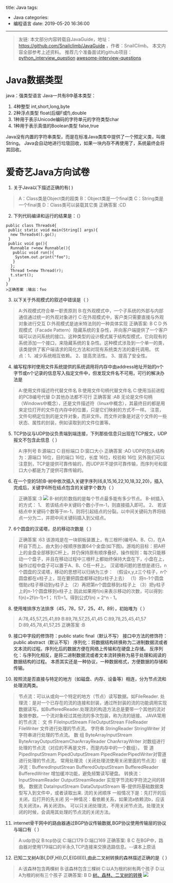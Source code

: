 title: Java
tags:
  - Java
categories:
  - 编程语言
date: 2019-05-20 16:36:00
---
>友链:
本文部分内容转载自JavaGuide，地址：https://github.com/Snailclimb/JavaGuide ，作者：SnailClimb。
本文内容全部参考上述资料。
推荐几个准备面试的github项目：
[python_interview_question](https://github.com/kenwoodjw/python_interview_question#30python%E4%BB%A3%E7%A0%81%E5%AE%9E%E7%8E%B0%E5%88%A0%E9%99%A4%E4%B8%80%E4%B8%AAlist%E9%87%8C%E9%9D%A2%E7%9A%84%E9%87%8D%E5%A4%8D%E5%85%83%E7%B4%A0)
[awesome-interview-questions](https://github.com/MaximAbramchuck/awesome-interview-questions)
<!--more-->

# Java数据类型
java：强类型语言
Java一共有8中基本类型：
1. 4种整型
	int,short,long,byte
2. 2种浮点类型
	float(后缀F或f),double
3. 1种用于表示Unicode编码的字符单元的字符类型char
4. 1种用于表示真值的Boolean类型
	false,true

Java没有内置的字符串类型，而是在标准Java类库中提供了一个预定义类，叫做String。
Java会自动地进行垃圾回收，如果一块内存不再使用了，系统最终会将其回收。

# 爱奇艺Java方向试卷
1. 关于Java以下描述正确的有(      )
>A：Class类是Object类的超类
B：Object类是一个final类
C：String类是一个final类
D：Class类可以装载其它类
正确答案 :CD

2. 下列代码编译和运行的结果是：（） 
```                                            
public class Threads4{
 public static void main(String[] args){
  new Threads4().go();
 }
 public void go(){
  Runnable r=new Runnable(){
   public void run(){
    System.out.print("foo");
   }
  };
  Thread t=new Thread(r);
  t.start();
 }
} 
>正确答案 :输出：foo     
```
       

3. 以下关于外观模式的叙述中错误是（      ）
>A:外观模式符合单一职责原则
B:在外观模式中，一个子系统的外部与内部通信通过统一的外观对象进行
C:在外观模式中，客户类只需要直接与外观对象进行交互
D:外观模式是迪米特法则的一种具体实现
正确答案: B C D 
>外观模式（Facade Pattern）隐藏系统的复杂性，并向客户端提供了一个客户端可以访问系统的接口。这种类型的设计模式属于结构型模式，它向现有的系统添加一个接口，来隐藏系统的复杂性。这种模式涉及到一个单一的类，该类提供了客户端请求的简化方法和对现有系统类方法的委托调用。
优点：1、减少系统相互依赖。 2、提高灵活性。 3、提高了安全性。

4. 编写程序时使用文件系统提供的系统调用将内存中由address地址开始的n个字节或n个记录的信息写入指定文件中，但发现文件名不可用，可行的解决办法是
>A:使用文件描述符代替文件名
B:使用文件句柄代替文件名
C:使用当前进程的PCB编号代替
D:其他办法都不可行
正确答案 :AB
无论是文件句柄（Windows中概念），还是文件描述符（linux中概念），其最终目的都是用来定位打开的文件在内存中的位置，只是它们映射的方式不一样。
注意，文件句柄定位到的是文件对象，而非文件。而文件对象是对这个文件的一些状态、属性的封装，例如读取到的文件位置等。

5. TCP协议与UDP协议负责端到端连接，下列那些信息只出现在TCP报文，UDP报文不包含此信息（      ）
>A:序列号
B:源端口
C:目标端口
D:窗口大小
正确答案 :AD
UDP的包头结构为：源端口 16位，目的端口 16位，长度 16位，校验和 16位
另外我们可以注意到，TCP是提供可靠传输的，而UDP并不提供可靠传输，而序列号和窗口大小都是为了提供可靠传输的。

6. 在一个空的5阶B-树中依次插入关键字序列{6,8,15,16,22,10,18,32,20}，插入完成后，关键字6所在结点包含的关键字个数为（      ）
>正确答案 :3
![](https://uploadfiles.nowcoder.com/images/20190703/291053_1562120552172_568001D9EB97F2B157D06DF96FEB0648)
B-树的阶数指的是每个节点最多能有多少节点。
B-树插入的方式：
1、 若该结点中关键码个数小于m-1，则直接插入即可。
2、 若该结点中关键码个数等于m-1，则将引起结点的分裂。以中间关键码为界将结点一分为二，并把中间关键码插入到父结点。

7. 6个圆盘的汉诺塔，总的移动次数是（      ）
>正确答案 :63
该游戏是在一块铜板装置上，有三根杆(编号A、B、C)，在A杆自下而上、由大到小按顺序放置64个金盘(如下图)。游戏的目标：把A杆上的金盘全部移到C杆上，并仍保持原有顺序叠好。操作规则：每次只能移动一个盘子，并且在移动过程中三根杆上都始终保持大盘在下，小盘在上，操作过程中盘子可以置于A、B、C任一杆上。
汉诺塔问题的思想是递归，n个圆盘的汉诺塔，移动的思想可以归纳为三步：
（假设x,y,z三个柱子，n个圆盘都在x柱子上，现在要把圆盘都移动到z柱子上去）
（1）将n-1个圆盘借助z柱子移动到y柱子上
（2）再把第n个圆盘移到z柱子上
（3）把y柱子上的n-1个圆盘移到x柱子上
因此如果用f(n)来表示移动的次数，可以得到: f(n)=2f(n-1)+1； f(1)=1。得到公式f(n) = 2^n - 1。

8. 使用堆排序方法排序（45，78，57，25，41，89），初始堆为（      ）
>A:78,45,57,25,41,89
B:89,78,57,25,41,45
C:89,78,25,45,41,57
D:89,45,78,41,57,25
正确答案 :B

9. 接口中字段的修饰符：public static final（默认不写）
接口中方法的修饰符：public abstract（默认不写）
序列化：将数据结构转换称为二进制数据流或者文本流的过程。序列化后的数据方便在网络上传输和在硬盘上存储。
反序列化：与序列化相反，是将二进制数据流或者文本流转换称为易于处理和阅读的数据结构的过程。
本质其实还是一种协议，一种数据格式，方便数据的存储和传输。

10. 按照流是否直接与特定的地方（如磁盘、内存、设备等）相连，分为节点流和处理流两类。
>节点流：可以从或向一个特定的地方（节点）读写数据。如FileReader.
处理流：是对一个已存在的流的连接和封装，通过所封装的流的功能调用实现数据读写。如BufferedReader.处理流的构造方法总是要带一个其他的流对象做参数。一个流对象经过其他流的多次包装，称为流的链接。
>JAVA常用的节点流：
文 件 FileInputStream FileOutputStrean FileReader FileWriter 文件进行处理的节点流。
字符串 StringReader StringWriter 对字符串进行处理的节点流。
数 组 ByteArrayInputStream ByteArrayOutputStreamCharArrayReader CharArrayWriter 对数组进行处理的节点流（对应的不再是文件，而是内存中的一个数组）。
管 道 PipedInputStream PipedOutputStream PipedReaderPipedWriter对管道进行处理的节点流。
>常用处理流（关闭处理流使用关闭里面的节点流）:
缓冲流：BufferedInputStrean BufferedOutputStream BufferedReader BufferedWriter  增加缓冲功能，避免频繁读写硬盘。
转换流：InputStreamReader OutputStreamReader 实现字节流和字符流之间的转换。
数据流 DataInputStream DataOutputStream  等-提供将基础数据类型写入到文件中，或者读取出来.
流的关闭顺序
一般情况下是：先打开的后关闭，后打开的先关闭
另一种情况：看依赖关系，如果流a依赖流b，应该先关闭流a，再关闭流b。
可以只关闭处理流，不用关闭节点流。处理流关闭的时候，会调用其处理的节点流的关闭方法。

11. internet骨干网中的路由器通过BGP协议传输数据,BGP协议使用传输层的协议与端口有（      ）
>A:udp协议
B:tcp协议
C:端口179
D:端口169
正确答案: B C
在BGP中，路由器对使用179端口的半永久TCP连接来交换选路信息。--课本上原话

12. 已知二叉树A(B(,D(F,H)),C(,E(G(I)))),由此二叉树转换的森林描述正确的是（      ）
>A:该森林包含两棵树
B:该森林包含三棵树
C:以A为根的树有两个孩子
D:以A为根的树有三个孩子
正确答案: B D 
[树、森林、二叉树的转换](https://blog.csdn.net/linraise/article/details/11745559)
![](https://uploadfiles.nowcoder.com/images/20190610/195487876_1560130345284_9CB010308570770953E1D02A9381EC93)